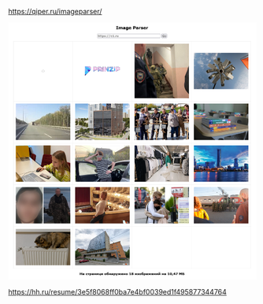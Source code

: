 https://qiper.ru/imageparser/

![](https://github.com/simenoff/imageParser/blob/main/screenshot.png)

https://hh.ru/resume/3e5f8068ff0ba7e4bf0039ed1f495877344764
